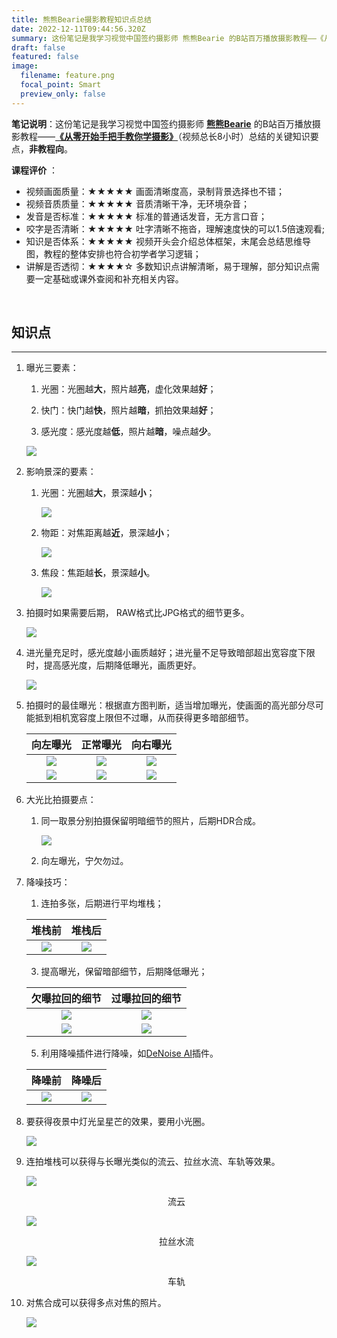 ```yaml
---
title: 熊熊Bearie摄影教程知识点总结
date: 2022-12-11T09:44:56.320Z
summary: 这份笔记是我学习视觉中国签约摄影师 熊熊Bearie 的B站百万播放摄影教程——《从零开始手把手教你学摄影》（视频总长8小时）总结的关键知识要点，非教程向。
draft: false
featured: false
image:
  filename: feature.png
  focal_point: Smart
  preview_only: false
---
```

**笔记说明**：这份笔记是我学习视觉中国签约摄影师 **[熊熊Bearie](https://space.bilibili.com/96625571)** 的B站百万播放摄影教程——**[《从零开始手把手教你学摄影》](https://www.bilibili.com/video/BV1pv411H78e?p=1)**（视频总长8小时）总结的关键知识要点，**非教程向**。

**课程评价** ：

* 视频画面质量：★★★★★ 画面清晰度高，录制背景选择也不错；
* 视频音质质量：★★★★★ 音质清晰干净，无环境杂音；
* 发音是否标准：★★★★★ 标准的普通话发音，无方言口音；
* 咬字是否清晰：★★★★★ 吐字清晰不拖沓，理解速度快的可以1.5倍速观看;
* 知识是否体系：★★★★★ 视频开头会介绍总体框架，末尾会总结思维导图，教程的整体安排也符合初学者学习逻辑；
* 讲解是否透彻：★★★★☆ 多数知识点讲解清晰，易于理解，部分知识点需要一定基础或课外查阅和补充相关内容。

&nbsp;

## 知识点

- - -

1. 曝光三要素：

    1. 光圈：光圈越**大**，照片越**亮**，虚化效果越**好**；

    2. 快门：快门越**快**，照片越**暗**，抓拍效果越**好**；

    3. 感光度：感光度越**低**，照片越**暗**，噪点越**少**。
    
    ![](baoguang.jpg)

4. 影响景深的要素：

   1. 光圈：光圈越**大**，景深越**小**；

        ![](js_gq.jpg)
        
   2. 物距：对焦距离越**近**，景深越**小**；

        ![](js_wj.jpg)
        
   3. 焦段：焦距越**长**，景深越**小**。

        ![](js_jd.jpg)
        
5. 拍摄时如果需要后期， RAW格式比JPG格式的细节更多。

    ![](rawandjpg.jpg)
 
6. 进光量充足时，感光度越小画质越好；进光量不足导致暗部超出宽容度下限时，提高感光度，后期降低曝光，画质更好。

    ![](ISO_zd.jpg)
    
8. 拍摄时的最佳曝光：根据直方图判断，适当增加曝光，使画面的高光部分尽可能抵到相机宽容度上限但不过曝，从而获得更多暗部细节。

    |        向左曝光        |           正常曝光           |        向右曝光        |
    | :--------------------: | :-------------------------: | :--------------------: |
    | ![](zuobaoguang_h.jpg) | ![](zhengquebaoguang_h.jpg) | ![](youbaoguang_h.jpg) |
    | ![](zuobaoguang.jpg)   | ![](zhengquebaoguang.jpg)   | ![](youbaoguang.jpg)   |

6. 大光比拍摄要点：

   1. 同一取景分别拍摄保留明暗细节的照片，后期HDR合成。

       ![](HDR.jpg)
    
   3. 向左曝光，宁欠勿过。

7. 降噪技巧：

   1. 连拍多张，后期进行平均堆栈；
 
    | 堆栈前 | 堆栈后 |
    | :------------------------: | :-----------------------: |
    | ![](duizhanqian.jpg) | ![](duizhanhou.jpg) |
    
   3. 提高曝光，保留暗部细节，后期降低曝光；

    | 欠曝拉回的细节 | 过曝拉回的细节 |
    | :------------------------: | :-----------------------: |
    | ![](qianbao.jpg) | ![](guobao.jpg) |
    | ![](qianbaoxijie.jpg) | ![](guobaoxijie.jpg) |
    
   5. 利用降噪插件进行降噪，如[DeNoise AI](https://www.topazlabs.com/denoise-ai)插件。

    | 降噪前 | 降噪后 |
    | :------------------------: | :-----------------------: |
    | ![](denoise_ai_before.jpg) | ![](denoise_ai_after.jpg) |

8. 要获得夜景中灯光呈星芒的效果，要用小光圈。

    ![](xingmang.jpg)
    
10. 连拍堆栈可以获得与长曝光类似的流云、拉丝水流、车轨等效果。

     ![](liuyun.jpg)
     
     <center>流云</center>
     
     ![](shuiliu.jpg)
     
     <center>拉丝水流</center>
     
     ![](cheliu.jpg)
     
     <center>车轨</center>
 
12. 对焦合成可以获得多点对焦的照片。

    ![](duojiaodianhecheng.jpg)
